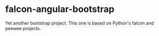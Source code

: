 falcon-angular-bootstrap
========================

Yet another bootstrap project. This one is based on Python's falcon and peewee projects. 
